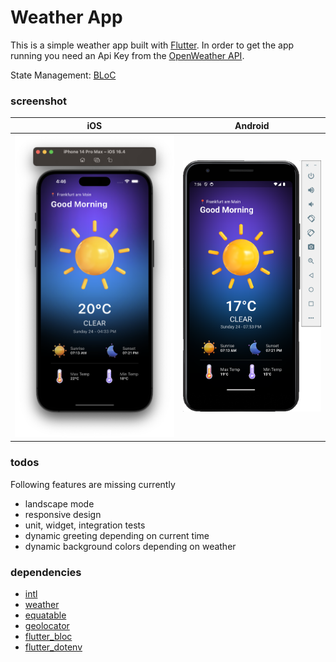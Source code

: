 # Weather App

This is a simple weather app built with [Flutter](https://flutter.dev/). In order to get the app running you need an Api Key from the [OpenWeather API](https://openweathermap.org/api).

State Management: [BLoC](https://bloclibrary.dev/#/)

### screenshot

| iOS                                                       | Android                                                       |
| --------------------------------------------------------- | ------------------------------------------------------------- |
| <img src="screenshot_ios.png" alt="drawing" width="300"/> | <img src="screenshot_android.png" alt="drawing" width="254"/> |


### todos

Following features are missing currently

- landscape mode
- responsive design
- unit, widget, integration tests
- dynamic greeting depending on current time
- dynamic background colors depending on weather

### dependencies

- [intl](https://pub.dev/packages/intl)
- [weather](https://pub.dev/packages/weather)
- [equatable](https://pub.dev/packages/equatable)
- [geolocator](https://pub.dev/packages/geolocator)
- [flutter_bloc](https://pub.dev/packages/flutter_bloc)
- [flutter_dotenv](https://pub.dev/packages/flutter_dotenv)
